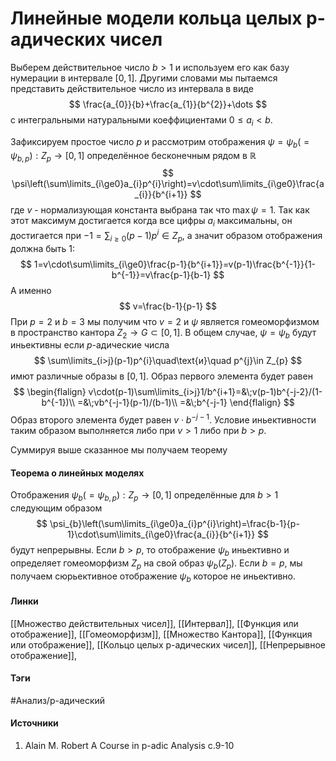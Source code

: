 # Линейные модели кольца целых p-адических чисел
Выберем действительное число $b>1$ и используем его как базу нумерации в интервале $[0,1]$. Другими словами мы пытаемся представить действительное число из интервала в виде 
$$
\frac{a_{0}}{b}+\frac{a_{1}}{b^{2}}+\dots
$$
с интегральными натуральными коеффициентами $0\le a_{i}<b$. 

Зафиксируем простое число $p$ и рассмотрим отображения $\psi=\psi_{b}(=\psi_{b,p}):Z_{p}\to[0,1]$ определённое бесконечным рядом в $\mathbb{R}$
$$
\psi\left(\sum\limits_{i\ge0}a_{i}p^{i}\right)=v\cdot\sum\limits_{i\ge0}\frac{a_{i}}{b^{i+1}}
$$
где $v$ - нормализующая константа выбрана так что $\max\psi=1$. Так как этот максимум достигается когда все цифры $a_{i}$ максимальны, он достигается при $-1=\sum_{i\ge0}(p-1)p^{i}\in Z_{p}$, а значит образом отображения должна быть $1$:
$$
1=v\cdot\sum\limits_{i\ge0}\frac{p-1}{b^{i+1}}=v(p-1)\frac{b^{-1}}{1-b^{-1}}=v\frac{p-1}{b-1}
$$
А именно
$$
v=\frac{b-1}{p-1}
$$
При $p=2$ и $b=3$ мы получим что $v=2$ и $\psi$ является гомеоморфизмом в пространство кантора $Z_{2}\to G\subset[0,1]$.
В общем случае, $\psi=\psi_{b}$ будут иньективны если $p$-адические числа
$$
\sum\limits_{i>j}(p-1)p^{i}\quad\text{и}\quad p^{j}\in Z_{p}
$$
имют различные образы в $[0,1]$. Образ первого элемента будет равен
$$
\begin{flalign}
v\cdot(p-1)\sum\limits_{i>j}1/b^{i+1}=&\;v(p-1)b^{-j-2}/(1-b^{-1})\\
=&\;vb^{-j-1}(p-1)/(b-1)\\
=&\;b^{-j-1}
\end{flalign}
$$
Образ второго элемента будет равен $v\cdot b^{-j-1}$. Условие иньективности таким образом выполняется либо при $v>1$ либо при $b>p$.

Суммируя выше сказанное мы получаем теорему
#### Теорема о линейных моделях 
Отображения $\psi_{b}(=\psi_{b,p}):Z_{p}\to[0,1]$ определённые для $b>1$ следующим образом
$$
\psi_{b}\left(\sum\limits_{i\ge0}a_{i}p^{i}\right)=\frac{b-1}{p-1}\cdot\sum\limits_{i\ge0}\frac{a_{i}}{b^{i+1}}
$$
будут непрерывны. Если $b>p$, то отображение $\psi_{b}$ иньективно и определяет гомеоморфизм $Z_{p}$ на свой образ $\psi_{b}(Z_{p})$. Если $b=p$, мы получаем сюрьективное отображение $\psi_{b}$ которое не иньективно.
#### Линки
 [[Множество действительных чисел]],
 [[Интервал]],
 [[Функция или отображение]],
 [[Гомеоморфизм]],
 [[Множество Кантора]],
 [[Функция или отображение]],
 [[Кольцо целых p-адических чисел]],
 [[Непрерывное отображение]],
#### Тэги
 #Анализ/p-адический 
#### Источники
1. Alain M. Robert A Course in p-adic Analysis c.9-10